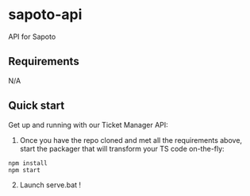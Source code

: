 # sapoto-api
API for Sapoto

## Requirements

N/A

## Quick start

Get up and running with our Ticket Manager API:

1. Once you have the repo cloned and met all the requirements above, start the
packager that will transform your TS code on-the-fly:
```
npm install
npm start
```
2. Launch serve.bat !
